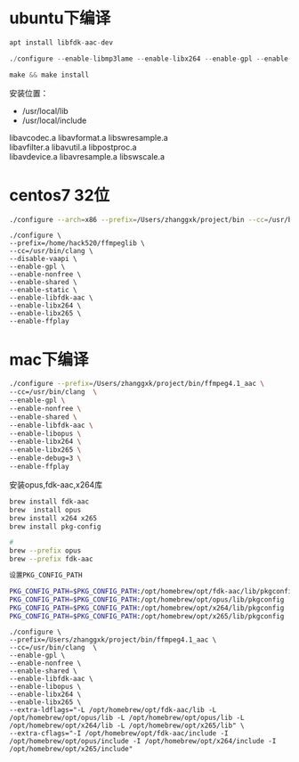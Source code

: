 # ubuntu下编译
```s
apt install libfdk-aac-dev
```

```s
./configure --enable-libmp3lame --enable-libx264 --enable-gpl --enable-libopus --enable-libvpx --enable-libfdk-aac --enable-nonfree --enable-shared --disable-stripping --enable-zlib --enable-avresample --enable-decoder=png

make && make install
```



安装位置：
- /usr/local/lib
- /usr/local/include



libavcodec.a            libavformat.a      libswresample.a    
 libavfilter.a              libavutil.a               libpostproc.a            
libavdevice.a          libavresample.a     libswscale.a              




# centos7 32位
```sh
./configure --arch=x86 --prefix=/Users/zhanggxk/project/bin --cc=/usr/bin/clang  --enable-gpl --enable-shared --extra-cflags=-m32 --extra-ldflags=-m32 --enable-cross-compile

```

```
./configure \
--prefix=/home/hack520/ffmpeglib \
--cc=/usr/bin/clang \
--disable-vaapi \
--enable-gpl \
--enable-nonfree \
--enable-shared \
--enable-static \
--enable-libfdk-aac \
--enable-libx264 \
--enable-libx265 \
--enable-ffplay

```

# mac下编译
```sh
./configure --prefix=/Users/zhanggxk/project/bin/ffmpeg4.1_aac \
--cc=/usr/bin/clang  \
--enable-gpl \
--enable-nonfree \
--enable-shared \
--enable-libfdk-aac \
--enable-libopus \
--enable-libx264 \
--enable-libx265 \
--enable-debug=3 \
--enable-ffplay
```
安装opus,fdk-aac,x264库
```sh
brew install fdk-aac
brew  install opus
brew install x264 x265
brew install pkg-config

# 
brew --prefix opus
brew --prefix fdk-aac

设置PKG_CONFIG_PATH

PKG_CONFIG_PATH=$PKG_CONFIG_PATH:/opt/homebrew/opt/fdk-aac/lib/pkgconfig
PKG_CONFIG_PATH=$PKG_CONFIG_PATH:/opt/homebrew/opt/opus/lib/pkgconfig
PKG_CONFIG_PATH=$PKG_CONFIG_PATH:/opt/homebrew/opt/x264/lib/pkgconfig
PKG_CONFIG_PATH=$PKG_CONFIG_PATH:/opt/homebrew/opt/x265/lib/pkgconfig


```

```
./configure \
--prefix=/Users/zhanggxk/project/bin/ffmpeg4.1_aac \
--cc=/usr/bin/clang  \
--enable-gpl \
--enable-nonfree \
--enable-shared \
--enable-libfdk-aac \
--enable-libopus \
--enable-libx264 \
--enable-libx265 \
--extra-ldflags="-L /opt/homebrew/opt/fdk-aac/lib -L /opt/homebrew/opt/opus/lib -L /opt/homebrew/opt/opus/lib -L /opt/homebrew/opt/x264/lib -L /opt/homebrew/opt/x265/lib" \
--extra-cflags="-I /opt/homebrew/opt/fdk-aac/include -I /opt/homebrew/opt/opus/include -I /opt/homebrew/opt/x264/include -I /opt/homebrew/opt/x265/include"


```



